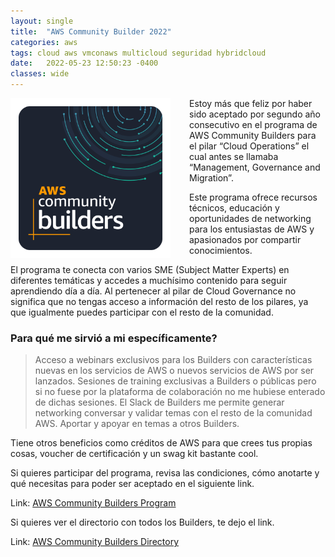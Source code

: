 ```yaml
---
layout: single
title:  "AWS Community Builder 2022"
categories: aws
tags: cloud aws vmconaws multicloud seguridad hybridcloud 
date:   2022-05-23 12:50:23 -0400
classes: wide
---
```


<img src="/assets/images/aws-community-builder-2022/AWS-CBs-blog-image.png" alt="aws-community-builder-2022" width="256px" align="left" style="margin-right: 30px" /> Estoy más que feliz por haber sido aceptado por segundo año consecutivo en el programa de AWS Community Builders para el pilar “Cloud Operations” el cual antes se llamaba “Management, Governance and Migration”. 

Este programa ofrece recursos técnicos, educación y oportunidades de networking para los entusiastas de AWS y apasionados por compartir conocimientos.

El programa te conecta con varios SME (Subject Matter Experts) en diferentes temáticas y accedes a muchísimo contenido para seguir aprendiendo día a día. Al pertenecer al pilar de Cloud Governance no significa que no tengas acceso a información del resto de los pilares, ya que igualmente puedes participar con el resto de la comunidad.

### Para qué me sirvió a mi específicamente?

> Acceso a webinars exclusivos para los Builders con características nuevas en los servicios de AWS o nuevos servicios de AWS por ser lanzados.
> Sesiones de training exclusivas a Builders o públicas pero si no fuese por la plataforma de colaboración no me hubiese enterado de dichas sesiones.
> El Slack de Builders me permite generar networking conversar y validar temas con el resto de la comunidad AWS.
> Aportar y apoyar en temas a otros Builders.

Tiene otros beneficios como créditos de AWS para que crees tus propias cosas, voucher de certificación y un swag kit bastante cool.

Si quieres participar del programa, revisa las condiciones, cómo anotarte y qué necesitas para poder ser aceptado en el siguiente link.

Link: [AWS Community Builders Program](https://aws.amazon.com/developer/community/community-builders/)

Si quieres ver el directorio con todos los Builders, te dejo el link.

Link: [AWS Community Builders Directory](https://aws.amazon.com/developer/community/community-builders/community-builders-directory/)